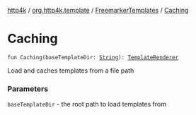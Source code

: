 [http4k](../../index.md) / [org.http4k.template](../index.md) / [FreemarkerTemplates](index.md) / [Caching](./-caching.md)

# Caching

`fun Caching(baseTemplateDir: `[`String`](https://kotlinlang.org/api/latest/jvm/stdlib/kotlin/-string/index.html)`): `[`TemplateRenderer`](../-template-renderer.md)

Load and caches templates from a file path

### Parameters

`baseTemplateDir` - the root path to load templates from